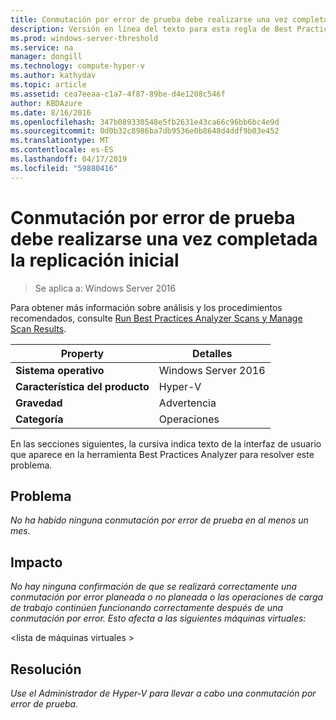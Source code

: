 ```yaml
---
title: Conmutación por error de prueba debe realizarse una vez completada la replicación inicial
description: Versión en línea del texto para esta regla de Best Practices Analyzer.
ms.prod: windows-server-threshold
ms.service: na
manager: dongill
ms.technology: compute-hyper-v
ms.author: kathydav
ms.topic: article
ms.assetid: cea7eeaa-c1a7-4f87-89be-d4e1208c546f
author: KBDAzure
ms.date: 8/16/2016
ms.openlocfilehash: 347b089330548e5fb2631e43ca66c96bb6bc4e9d
ms.sourcegitcommit: 0d0b32c8986ba7db9536e0b8648d4ddf9b03e452
ms.translationtype: MT
ms.contentlocale: es-ES
ms.lasthandoff: 04/17/2019
ms.locfileid: "59880416"
---
```

# <a name="test-failover-should-be-attempted-after-initial-replication-is-complete"></a>Conmutación por error de prueba debe realizarse una vez completada la replicación inicial

>Se aplica a: Windows Server 2016

Para obtener más información sobre análisis y los procedimientos recomendados, consulte [Run Best Practices Analyzer Scans y Manage Scan Results](https://go.microsoft.com/fwlink/p/?LinkID=223177).  
  
|Property|Detalles|  
|-|-|  
|**Sistema operativo**|Windows Server 2016|  
|**Característica del producto**|Hyper-V|  
|**Gravedad**|Advertencia|  
|**Categoría**|Operaciones|  
  
En las secciones siguientes, la cursiva indica texto de la interfaz de usuario que aparece en la herramienta Best Practices Analyzer para resolver este problema.  
  
## <a name="problem"></a>Problema  
*No ha habido ninguna conmutación por error de prueba en al menos un mes.*  
  
## <a name="impact"></a>Impacto  
*No hay ninguna confirmación de que se realizará correctamente una conmutación por error planeada o no planeada o las operaciones de carga de trabajo continúen funcionando correctamente después de una conmutación por error. Esto afecta a las siguientes máquinas virtuales:*  
  
\<lista de máquinas virtuales >  
  
## <a name="resolution"></a>Resolución  
*Use el Administrador de Hyper-V para llevar a cabo una conmutación por error de prueba.*  
  


